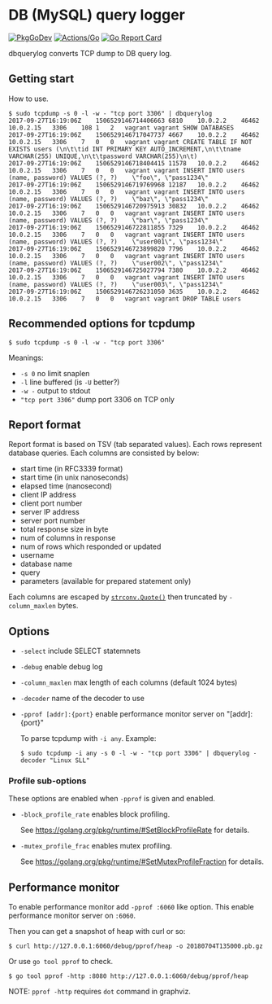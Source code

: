 # DB (MySQL) query logger

[![PkgGoDev](https://pkg.go.dev/badge/github.com/koron/dbquerylog)](https://pkg.go.dev/github.com/koron/dbquerylog)
[![Actions/Go](https://github.com/koron/dbquerylog/workflows/Go/badge.svg)](https://github.com/koron/dbquerylog/actions?query=workflow%3AGo)
[![Go Report Card](https://goreportcard.com/badge/github.com/koron/dbquerylog)](https://goreportcard.com/report/github.com/koron/dbquerylog)

dbquerylog converts TCP dump to DB query log.

## Getting start

How to use.

```console
$ sudo tcpdump -s 0 -l -w - "tcp port 3306" | dbquerylog
2017-09-27T16:19:06Z	1506529146714406663	6810	10.0.2.2	46462	10.0.2.15	3306	108	1	2	vagrant	vagrant	SHOW DATABASES	
2017-09-27T16:19:06Z	1506529146717047737	4667	10.0.2.2	46462	10.0.2.15	3306	7	0	0	vagrant	vagrant	CREATE TABLE IF NOT EXISTS users (\n\t\tid INT PRIMARY KEY AUTO_INCREMENT,\n\t\tname VARCHAR(255) UNIQUE,\n\t\tpassword VARCHAR(255)\n\t)	
2017-09-27T16:19:06Z	1506529146718404415	11578	10.0.2.2	46462	10.0.2.15	3306	7	0	0	vagrant	vagrant	INSERT INTO users (name, password) VALUES (?, ?)	\"foo\", \"pass1234\"
2017-09-27T16:19:06Z	1506529146719769968	12187	10.0.2.2	46462	10.0.2.15	3306	7	0	0	vagrant	vagrant	INSERT INTO users (name, password) VALUES (?, ?)	\"baz\", \"pass1234\"
2017-09-27T16:19:06Z	1506529146720975913	30832	10.0.2.2	46462	10.0.2.15	3306	7	0	0	vagrant	vagrant	INSERT INTO users (name, password) VALUES (?, ?)	\"bar\", \"pass1234\"
2017-09-27T16:19:06Z	1506529146722811855	7329	10.0.2.2	46462	10.0.2.15	3306	7	0	0	vagrant	vagrant	INSERT INTO users (name, password) VALUES (?, ?)	\"user001\", \"pass1234\"
2017-09-27T16:19:06Z	1506529146723899820	7796	10.0.2.2	46462	10.0.2.15	3306	7	0	0	vagrant	vagrant	INSERT INTO users (name, password) VALUES (?, ?)	\"user002\", \"pass1234\"
2017-09-27T16:19:06Z	1506529146725027794	7380	10.0.2.2	46462	10.0.2.15	3306	7	0	0	vagrant	vagrant	INSERT INTO users (name, password) VALUES (?, ?)	\"user003\", \"pass1234\"
2017-09-27T16:19:06Z	1506529146726231050	3635	10.0.2.2	46462	10.0.2.15	3306	7	0	0	vagrant	vagrant	DROP TABLE users	
```

## Recommended options for tcpdump

```console
$ sudo tcpdump -s 0 -l -w - "tcp port 3306"
```

Meanings:

*   `-s 0` no limit snaplen
*   `-l` line buffered (is `-U` better?)
*   `-w -` output to stdout
*   `"tcp port 3306"` dump port 3306 on TCP only

## Report format

Report format is based on TSV (tab separated values).
Each rows represent database queries.
Each columns are consisted by below:

*   start time (in RFC3339 format)
*   start time (in unix nanoseconds)
*   elapsed time (nanosecond)
*   client IP address
*   client port number
*   server IP address
*   server port number
*   total response size in byte
*   num of columns in response
*   num of rows which responded or updated
*   username
*   database name
*   query
*   parameters (available for prepared statement only)

Each columns are escaped by [`strconv.Quote()`][quote] then truncated by
`-column_maxlen` bytes.

## Options

*   `-select` include SELECT statemnets
*   `-debug` enable debug log
*   `-column_maxlen` max length of each columns (default 1024 bytes)
*   `-decoder` name of the decoder to use
*   `-pprof [addr]:{port}` enable performance monitor server on "[addr]:{port}"

    To parse tcpdump with `-i any`. Example:

    ```console
    $ sudo tcpdump -i any -s 0 -l -w - "tcp port 3306" | dbquerylog -decoder "Linux SLL"
    ```

### Profile sub-options

These options are enabled when `-pprof` is given and enabled.

*   `-block_profile_rate` enables block profiling.

    See <https://golang.org/pkg/runtime/#SetBlockProfileRate> for details.

*   `-mutex_profile_frac` enables mutex profiling.

    See <https://golang.org/pkg/runtime/#SetMutexProfileFraction> for details.

## Performance monitor

To enable performance monitor add `-pprof :6060` like option.  This enable
performance monitor server on `:6060`.

Then you can get a snapshot of heap with curl or so:

```console
$ curl http://127.0.0.1:6060/debug/pprof/heap -o 20180704T135000.pb.gz
```

Or use `go tool pprof` to check.

```console
$ go tool pprof -http :8080 http://127.0.0.1:6060/debug/pprof/heap
```

NOTE: `pprof -http` requires `dot` command in graphviz.

[quote]:https://golang.org/pkg/strconv/#Quote
